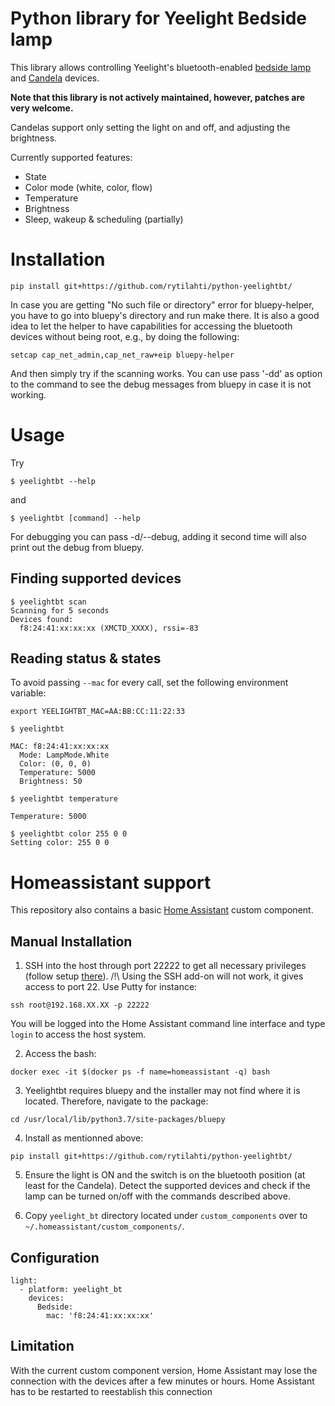 # Python library for Yeelight Bedside lamp

This library allows controlling Yeelight's bluetooth-enabled [bedside lamp](http://www.yeelight.com/en_US/product/yeelight-ctd) and [Candela](https://www.yeelight.com/en_US/product/gingko) devices.

**Note that this library is not actively maintained, however, patches are very welcome.**

Candelas support only setting the light on and off, and adjusting the brightness.

Currently supported features:
* State
* Color mode (white, color, flow)
* Temperature
* Brightness
* Sleep, wakeup & scheduling (partially)

# Installation

```
pip install git+https://github.com/rytilahti/python-yeelightbt/
```

In case you are getting "No such file or directory" error for bluepy-helper, you have to go into bluepy's directory and run make there.
It is also a good idea to let the helper to have capabilities for accessing the bluetooth devices without being root, e.g., by doing the following:

```
setcap cap_net_admin,cap_net_raw+eip bluepy-helper
```

And then simply try if the scanning works. You can use pass '-dd' as option to the command to see the debug messages from bluepy in case it is not working.

# Usage

Try
```
$ yeelightbt --help
```
and
```
$ yeelightbt [command] --help
```

For debugging you can pass -d/--debug, adding it second time will also print out the debug from bluepy.

## Finding supported devices

```
$ yeelightbt scan
Scanning for 5 seconds
Devices found:
  f8:24:41:xx:xx:xx (XMCTD_XXXX), rssi=-83

```

## Reading status & states

To avoid passing ```--mac``` for every call, set the following environment variable:

```
export YEELIGHTBT_MAC=AA:BB:CC:11:22:33
```

```
$ yeelightbt

MAC: f8:24:41:xx:xx:xx
  Mode: LampMode.White
  Color: (0, 0, 0)
  Temperature: 5000
  Brightness: 50
```

```
$ yeelightbt temperature

Temperature: 5000
```

```
$ yeelightbt color 255 0 0
Setting color: 255 0 0
```

# Homeassistant support

This repository also contains a basic [Home Assistant](https://home-assistant.io/) custom component.


## Manual Installation

1) SSH into the host through port 22222 to get all necessary privileges (follow setup [there](https://developers.home-assistant.io/docs/hassio_debugging/)).  /!\ Using the SSH add-on will not work, it gives access to port 22. Use Putty for instance: 
```
ssh root@192.168.XX.XX -p 22222
```
You will be logged into the Home Assistant command line interface and type `login` to access the host system.
 
 2) Access the bash:
```
docker exec -it $(docker ps -f name=homeassistant -q) bash
```

3) Yeelightbt requires bluepy and the installer may not find where it is located. Therefore, navigate to the package:
```
cd /usr/local/lib/python3.7/site-packages/bluepy
```

4) Install as mentionned above:
```
pip install git+https://github.com/rytilahti/python-yeelightbt/
```

5) Ensure the light is ON and the switch is on the bluetooth position (at least for the Candela). Detect the supported devices and check if the lamp can be turned on/off with the commands described above.

6) Copy `yeelight_bt` directory located under `custom_components` over to `~/.homeassistant/custom_components/`.

## Configuration

```
light:
  - platform: yeelight_bt
    devices:
      Bedside:
        mac: 'f8:24:41:xx:xx:xx'
```

## Limitation
With the current custom component version, Home Assistant may lose the connection with the devices after a few minutes or hours. Home Assistant has to be restarted to reestablish this connection
